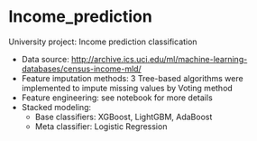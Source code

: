 # Income_prediction
University project: Income prediction classification  
- Data source: http://archive.ics.uci.edu/ml/machine-learning-databases/census-income-mld/ 
- Feature imputation methods: 3 Tree-based algorithms were implemented to impute missing values by Voting method
- Feature engineering: see notebook for more details
- Stacked modeling:
  - Base classifiers: XGBoost, LightGBM, AdaBoost
  - Meta classifier: Logistic Regression

